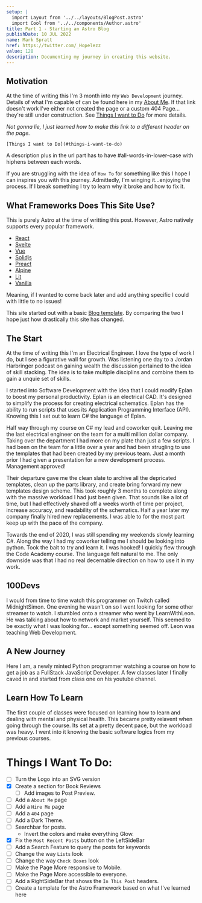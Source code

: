 ```yaml
---
setup: |
  import Layout from '../../layouts/BlogPost.astro'
  import Cool from '../../components/Author.astro'
title: Part 1 - Starting an Astro Blog 
publishDate: 10 JUL 2022
name: Mark Spratt
href: https://twitter.com/_Hopelezz
value: 128
description: Documenting my journey in creating this website.
---
```

## Motivation

At the time of writing this I'm 3 month into my `Web Development` journey. Details of what I'm capable of can be found here in my [About Me](aboutMe). If that link doesn't work I've either not created the page or a custom 404 Page... they're still under construction. See [Things I want to Do](#things-i-want-to-do) for more details. 

_Not gonna lie, I just learned how to make this link to a different header on the page._

```
[Things I want to Do](#things-i-want-to-do)
```

A description plus in the url part has to have #all-words-in-lower-case with hiphens between each words.

If you are struggling with the idea of `How To` for something like this I hope I can inspires you with this journey. Admittedly, I'm winging it...enjoying the process. If I break something I try to learn why it broke and how to fix it.

## What Frameworks Does This Site Use?

This is purely Astro at the time of writting this post. However, Astro natively supports every popular framework.

- [React](https://reactjs.org/)
- [Svelte](https://svelte.dev/)
- [Vue](https://vuejs.org/)
- [Solidjs](https://solidjs.com/)
- [Preact](https://preactjs.com/)
- [Alpine](https://alpinejs.dev/)
- [Lit](https://lit.dev/)
- [Vanilla](https://www.javascript.com/)

Meaning, if I wanted to come back later and add anything specific I could with little to no issues!

This site started out with a basic [Blog template](https://stackblitz.com/github/withastro/astro/tree/latest/examples/blog?file=README.md). By comparing the two I hope just how drastically this site has changed.

## The Start

At the time of writing this I'm an Electrical Engineer. I love the type of work I do, but I see a figurative wall for growth.
Was listening one day to a Jordan Harbringer podcast on gaining wealth the discussion pertained to the idea of skill stacking. The idea is to take multiple disciplins and combine them to gain a unquie set of skills. 

I started into Software Development with the idea that I could modify Eplan to boost my personal productivity. Eplan is an electrical CAD. It's designed to simplify the process for creating electrical schematics. Eplan has the ability to run scripts that uses its Application Programming Interface (API). Knowing this I set out to learn C# the language of Eplan. 

Half way through my course on C# my lead and coworker quit. Leaving me the last electrical engineer on the team for a multi million dollar company. Taking over the department I had more on my plate than just a few scripts. I had been on the team for a little over a year and had been strugling to use the templates that had been created by my previous team. Just a month prior I had given a presentation for a new development process. Management approved!

Their departure gave me the clean slate to archive all the depricated templates, clean up the parts library, and create bring forward my new templates design scheme. This took roughly 3 months to complete along with the massive workload I had just been given. That sounds like a lot of time, but I had effectively shaved off a weeks worth of time per project, increase accuracy, and readability of the schematics. Half a year later my company finally hired new replacements. I was able to for the most part keep up with the pace of the company.

Towards the end of 2020, I was still spending my weekends slowly learning C#. Along the way I had my coworker telling me I should be looking into python. Took the bait to try and learn it. I was hooked! I quickly flew through the Code Academy course. The language felt natural to me. The only downside was that I had no real decernable direction on how to use it in my work.

## 100Devs

I would from time to time watch this programmer on Twitch called MidnightSimon. One evening he wasn't on so I went looking for some other streamer to watch. I stumbled onto a streamer who went by LearnWithLeon. He was talking about how to network and market yourself. This seemed to be exactly what I was looking for... except something seemed off. Leon was teaching Web Development. 

## A New Journey

Here I am, a newly minted Python programmer watching a course on how to get a job as a FullStack JavaScript Developer. A few classes later I finally caved in and started from class one on his youtube channel.

## Learn How To Learn

The first couple of classes were focused on learning how to learn and dealing with mental and physical health. This became pretty relavent when going through the course. Its set at a pretty decent pace, but the workload was heavy. I went into it knowing the basic software logics from my previous courses. 



<!-- 
The first post I wrote actually started back in 2011 as a facebook post. My mom asked me one morning "[What is a Password Vault](1-password)". Now we're here in 2022 creating a blog. I started programming about 2 years prior learning C#. Making some tournament tracker and a  Shortly after that my roomate & my Co-worker both suggested I start learning Python. I ran through the course. I love writting in python but had no decernable direction. It feels the most intuitive to me. I even created a [Card Game](https://replit.com/@Hopelezz/War?v=1) from scratch.

One evening on Twitch I stumbled on a bootcamp called #100Devs. An instructor who goes by the name Leon was teaching about JavaScript. Honestly, at first I was just going to use the platform to hustle my way into a job, but using python instead. That was until I saw the different projects that were being built. 

## Baby Steps

First thing I did was make a Logo! Sure, it's not tied directly to programming the blog or anything, but I wanted to set a theme around a `brand`. It's not a bran YET, but it could be. I still have to work on creating an SVG version of it. That'll come when I have some creative headroom. For now I'll be using a simple PNG.

>SVG stands for Scalable Vector Graphics. It's a way to draw images that can be scaled, colored, and rotated.

## The Road

I wanted to add some flexibilty to my site. One thing it was missing was a navigation bar. So I created one! This is what it looked like originally:

<blockquote class="imgur-embed-pub" lang="en" data-id="a/88TWvWO"  ><a href="//imgur.com/a/88TWvWO">Sidebar</a></blockquote><script async src="//s.imgur.com/min/embed.js" charset="utf-8"></script>

I've since redesigned it, adding and removing features based on what I need.

For the icons I used this website [Boxicons](https://boxicons.com/). You can search over 1600 icons. You can even use the icons as fonts! Because of this I was able to rather easily modify the CSS of the icons.

I also added search (that doesn't work yet. I head that's hard...), -->

<!-- TODO -->

# Things I Want To Do:

- [ ] Turn the Logo into an SVG version
- [x] Create a section for Book Reviews
  - [ ] Add images to Post Preview.
- [ ] Add a `About Me` page
- [ ] Add a `Hire Me` page
- [ ] Add a `404` page
- [ ] Add a Dark Theme.
- [ ] Searchbar for posts.
  - Invert the colors and make everything Glow.
- [x] Fix the `Most Recent Posts` button on the LeftSideBar
- [ ] Add a Search Feature to query the posts for keywords
- [ ] Change the way `Lists` look
- [ ] Change the way `Check Boxes` look
- [ ] Make the Page More responsive to Mobile.
- [ ] Make the Page More accessible to everyone.
- [ ] Add a RightSideBar that shows the `In This Post` headers.
- [ ] Create a template for the Astro Framework based on what I've learned here
